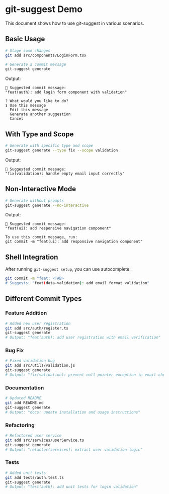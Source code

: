 # git-suggest Demo

This document shows how to use git-suggest in various scenarios.

## Basic Usage

```bash
# Stage some changes
git add src/components/LoginForm.tsx

# Generate a commit message
git-suggest generate
```

Output:
```
📝 Suggested commit message:
"feat(auth): add login form component with validation"

? What would you like to do?
❯ Use this message
  Edit this message  
  Generate another suggestion
  Cancel
```

## With Type and Scope

```bash
# Generate with specific type and scope
git-suggest generate --type fix --scope validation
```

Output:
```
📝 Suggested commit message:
"fix(validation): handle empty email input correctly"
```

## Non-Interactive Mode

```bash
# Generate without prompts
git-suggest generate --no-interactive
```

Output:
```
📝 Suggested commit message:
"feat(ui): add responsive navigation component"

To use this commit message, run:
git commit -m "feat(ui): add responsive navigation component"
```

## Shell Integration

After running `git-suggest setup`, you can use autocomplete:

```bash
git commit -m "feat: <TAB>
# Suggests: "feat(data-validation): add email format validation"
```

## Different Commit Types

### Feature Addition
```bash
# Added new user registration
git add src/auth/register.ts
git-suggest generate
# Output: "feat(auth): add user registration with email verification"
```

### Bug Fix
```bash
# Fixed validation bug
git add src/utils/validation.js
git-suggest generate
# Output: "fix(validation): prevent null pointer exception in email check"
```

### Documentation
```bash
# Updated README
git add README.md
git-suggest generate
# Output: "docs: update installation and usage instructions"
```

### Refactoring
```bash
# Refactored user service
git add src/services/userService.ts
git-suggest generate
# Output: "refactor(services): extract user validation logic"
```

### Tests
```bash
# Added unit tests
git add tests/auth.test.ts
git-suggest generate
# Output: "test(auth): add unit tests for login validation"
```
